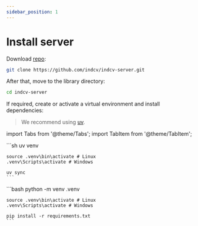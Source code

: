 ```yaml
---
sidebar_position: 1
---
```


# Install server



Download [repo](https://github.com/indcv/indcv-server):

```bash
git clone https://github.com/indcv/indcv-server.git
```

After that, move to the library directory:

```bash
cd indcv-server
```

If required, create or activate a virtual environment and install dependencies:

> We recommend using [uv](https://docs.astral.sh/uv/).

import Tabs from '@theme/Tabs';
import TabItem from '@theme/TabItem';

<Tabs>
  <TabItem value="uv" label="uv" default>
    ```sh
    uv venv

    source .venv\bin\activate # Linux
    .venv\Scripts\activate # Windows

    uv sync
    ```
  </TabItem>
  <TabItem value="pip" label="pip">
    ```bash
    python -m venv .venv

    source .venv\bin\activate # Linux
    .venv\Scripts\activate # Windows

    pip install -r requirements.txt
    ```
  </TabItem>
</Tabs>
